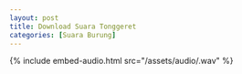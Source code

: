 ```yaml
---
layout: post
title: Download Suara Tonggeret
categories: [Suara Burung]
---
```


{% include embed-audio.html src="/assets/audio/<audio-source-name>.wav" %}